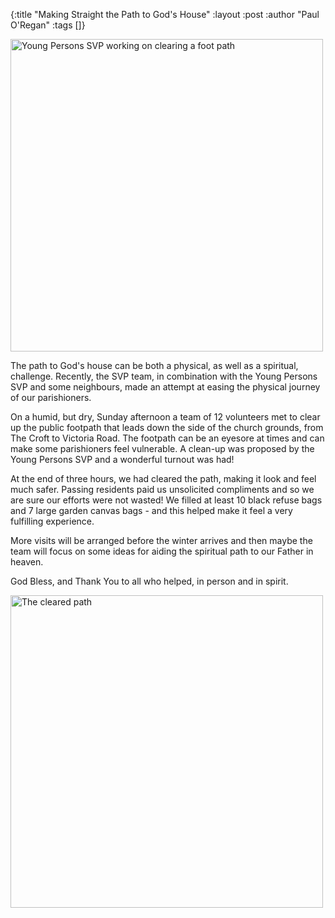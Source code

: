 {:title "Making Straight the Path to God's House"
 :layout :post
 :author "Paul O'Regan"
 :tags []}

<img src="../../../posts/cleanup/three_at_path.jpg"
     alt="Young Persons SVP working on clearing a foot path"
     width=500>

The path to God's house can be both a physical, as well as a spiritual, challenge. Recently, the SVP team, in combination with the Young Persons SVP and some neighbours, made an attempt at easing the physical journey of our parishioners.

On a humid, but dry, Sunday afternoon a team of 12 volunteers met to clear up the public footpath that leads down the side of the church grounds, from The Croft to Victoria Road. The footpath can be an eyesore at times and can make some parishioners feel vulnerable. A clean-up was proposed by the Young Persons SVP and a wonderful turnout was had!

At the end of three hours, we had cleared the path, making it look and feel much safer. Passing residents paid us unsolicited compliments and so we are sure our efforts were not wasted! We filled at least 10 black refuse bags and 7 large garden canvas bags - and this helped make it feel a very fulfilling experience.

More visits will be arranged before the winter arrives and then maybe the team will focus on some ideas for aiding the spiritual path to our Father in heaven.

God Bless, and Thank You to all who helped, in person and in spirit.

<img src="../../../posts/cleanup/cleared_path.jpg"
     alt="The cleared path"
     width=500>
